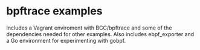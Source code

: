 # bpftrace examples 

Includes a Vagrant enviroment with BCC/bpftrace and some of the dependencies needed for other examples.  Also includes ebpf_exporter and a Go environment for experimenting with gobpf.
